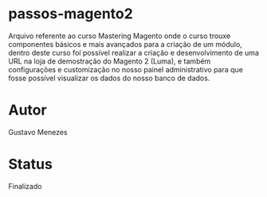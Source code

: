 # passos-magento2

Arquivo referente ao curso Mastering Magento onde o curso trouxe componentes básicos e mais avançados para a criação de um módulo, dentro deste curso foí 
possível realizar a criação e desenvolvimento de uma URL na loja de demostração do Magento 2 (Luma), e também configurações e customização no nosso painel
administrativo para que fosse possível visualizar os dados do nosso banco de dados.

# Autor

Gustavo Menezes

# Status

Finalizado
